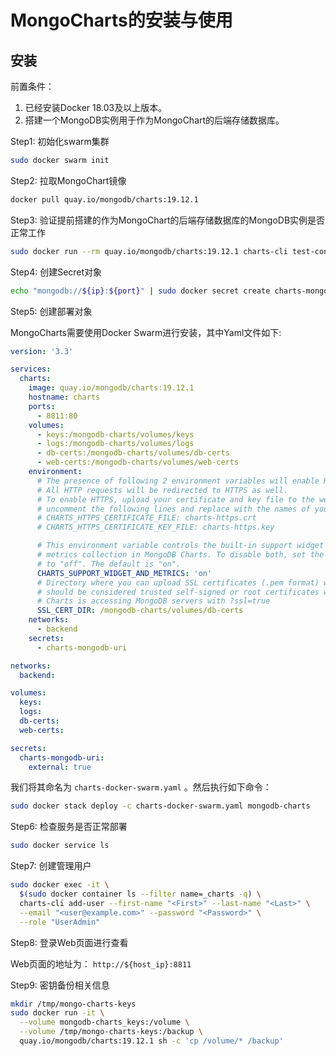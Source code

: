 # MongoCharts的安装与使用

## 安装

前置条件：

1. 已经安装Docker 18.03及以上版本。
2. 搭建一个MongoDB实例用于作为MongoChart的后端存储数据库。

Step1: 初始化swarm集群

```bash
sudo docker swarm init
```

Step2: 拉取MongoChart镜像

```bash
docker pull quay.io/mongodb/charts:19.12.1
```

Step3: 验证提前搭建的作为MongoChart的后端存储数据库的MongoDB实例是否正常工作

```bash
sudo docker run --rm quay.io/mongodb/charts:19.12.1 charts-cli test-connection 'mongodb://${ip}:${port}'
```

Step4: 创建Secret对象

```bash
echo "mongodb://${ip}:${port}" | sudo docker secret create charts-mongodb-uri -
```

Step5: 创建部署对象

MongoCharts需要使用Docker Swarm进行安装，其中Yaml文件如下:

```yaml
version: '3.3'

services:
  charts:
    image: quay.io/mongodb/charts:19.12.1
    hostname: charts
    ports:
      - 8811:80
    volumes:
      - keys:/mongodb-charts/volumes/keys
      - logs:/mongodb-charts/volumes/logs
      - db-certs:/mongodb-charts/volumes/db-certs
      - web-certs:/mongodb-charts/volumes/web-certs
    environment:
      # The presence of following 2 environment variables will enable HTTPS on Charts server.
      # All HTTP requests will be redirected to HTTPS as well.
      # To enable HTTPS, upload your certificate and key file to the web-certs volume,
      # uncomment the following lines and replace with the names of your certificate and key file.
      # CHARTS_HTTPS_CERTIFICATE_FILE: charts-https.crt
      # CHARTS_HTTPS_CERTIFICATE_KEY_FILE: charts-https.key

      # This environment variable controls the built-in support widget and
      # metrics collection in MongoDB Charts. To disable both, set the value
      # to "off". The default is "on".
      CHARTS_SUPPORT_WIDGET_AND_METRICS: 'on'
      # Directory where you can upload SSL certificates (.pem format) which
      # should be considered trusted self-signed or root certificates when
      # Charts is accessing MongoDB servers with ?ssl=true
      SSL_CERT_DIR: /mongodb-charts/volumes/db-certs
    networks:
      - backend
    secrets:
      - charts-mongodb-uri

networks:
  backend:

volumes:
  keys:
  logs:
  db-certs:
  web-certs:

secrets:
  charts-mongodb-uri:
    external: true
```

我们将其命名为 `charts-docker-swarm.yaml` 。然后执行如下命令：

```bash
sudo docker stack deploy -c charts-docker-swarm.yaml mongodb-charts
```

Step6: 检查服务是否正常部署

```bash
sudo docker service ls
```

Step7: 创建管理用户

```bash
sudo docker exec -it \
  $(sudo docker container ls --filter name=_charts -q) \
  charts-cli add-user --first-name "<First>" --last-name "<Last>" \
  --email "<user@example.com>" --password "<Password>" \
  --role "UserAdmin"
```

Step8: 登录Web页面进行查看

Web页面的地址为： `http://${host_ip}:8811`

Step9: 密钥备份相关信息 

```bash
mkdir /tmp/mongo-charts-keys
sudo docker run -it \
  --volume mongodb-charts_keys:/volume \
  --volume /tmp/mongo-charts-keys:/backup \
  quay.io/mongodb/charts:19.12.1 sh -c 'cp /volume/* /backup'
```
